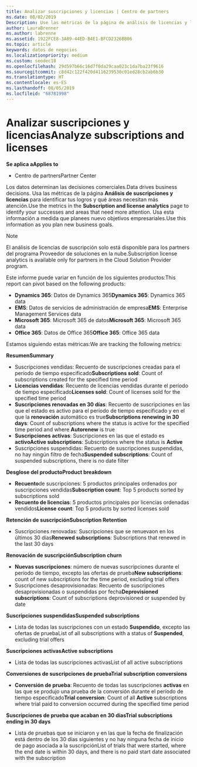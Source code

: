 ```yaml
---
title: Analizar suscripciones y licencias | Centro de partners
ms.date: 08/02/2019
Description: Use las métricas de la página de análisis de licencias y licencias para identificar sus éxitos y áreas que requieren más atención.
author: LauraBrenner
ms.author: labrenne
ms.assetid: 1922FCE8-3A89-44ED-B4E1-BFCD2326BB06
ms.topic: article
keywords: datos de negocios
ms.localizationpriority: medium
ms.custom: seodec18
ms.openlocfilehash: 29d597b66c16d7f0da29caa023c1da7ba23f9616
ms.sourcegitcommit: c8d42c122f420d4116239530c01ed28cb2ab6b30
ms.translationtype: HT
ms.contentlocale: es-ES
ms.lasthandoff: 08/05/2019
ms.locfileid: "68781998"
---
```

# <a name="analyze-subscriptions-and-licenses"></a><span data-ttu-id="c7e65-104">Analizar suscripciones y licencias</span><span class="sxs-lookup"><span data-stu-id="c7e65-104">Analyze subscriptions and licenses</span></span> 

<span data-ttu-id="c7e65-105">**Se aplica a**</span><span class="sxs-lookup"><span data-stu-id="c7e65-105">**Applies to**</span></span>

- <span data-ttu-id="c7e65-106">Centro de partners</span><span class="sxs-lookup"><span data-stu-id="c7e65-106">Partner Center</span></span>

<span data-ttu-id="c7e65-107">Los datos determinan las decisiones comerciales.</span><span class="sxs-lookup"><span data-stu-id="c7e65-107">Data drives business decisions.</span></span> <span data-ttu-id="c7e65-108">Usa las métricas de la página **Análisis de suscripciones y licencias** para identificar tus logros y qué áreas necesitan más atención.</span><span class="sxs-lookup"><span data-stu-id="c7e65-108">Use the metrics in the **Subscription and license analytics** page to identify your successes and areas that need more attention.</span></span> <span data-ttu-id="c7e65-109">Usa esta información a medida que planees nuevo objetivos empresariales.</span><span class="sxs-lookup"><span data-stu-id="c7e65-109">Use this information as you plan new business goals.</span></span>

> [!NOTE]
> <span data-ttu-id="c7e65-110">El análisis de licencias de suscripción solo está disponible para los partners del programa Proveedor de soluciones en la nube.</span><span class="sxs-lookup"><span data-stu-id="c7e65-110">Subscription license analytics is available only for partners in the Cloud Solution Provider program.</span></span>


<span data-ttu-id="c7e65-111">Este informe puede variar en función de los siguientes productos:</span><span class="sxs-lookup"><span data-stu-id="c7e65-111">This report can pivot based on the following products:</span></span>

 - <span data-ttu-id="c7e65-112">**Dynamics 365**: Datos de Dynamics 365</span><span class="sxs-lookup"><span data-stu-id="c7e65-112">**Dynamics 365**: Dynamics 365 data</span></span>  
 - <span data-ttu-id="c7e65-113">**EMS**: Datos de servicios de administración de empresa</span><span class="sxs-lookup"><span data-stu-id="c7e65-113">**EMS**: Enterprise Management Services data</span></span>  
 - <span data-ttu-id="c7e65-114">**Microsoft 365**: Microsoft 365 de datos</span><span class="sxs-lookup"><span data-stu-id="c7e65-114">**Microsoft 365**: Microsoft 365 data</span></span>  
 - <span data-ttu-id="c7e65-115">**Office 365**: Datos de Office 365</span><span class="sxs-lookup"><span data-stu-id="c7e65-115">**Office 365**: Office 365 data</span></span>  


<span data-ttu-id="c7e65-116">Estamos siguiendo estas métricas:</span><span class="sxs-lookup"><span data-stu-id="c7e65-116">We are tracking the following metrics:</span></span>

<span data-ttu-id="c7e65-117">**Resumen**</span><span class="sxs-lookup"><span data-stu-id="c7e65-117">**Summary**</span></span>  
 - <span data-ttu-id="c7e65-118">Suscripciones vendidas: Recuento de suscripciones creadas para el período de tiempo especificado</span><span class="sxs-lookup"><span data-stu-id="c7e65-118">**Subscriptions sold**: Count of subscriptions created for the specified time period</span></span>  
 - <span data-ttu-id="c7e65-119">**Licencias vendidas**: Recuento de licencias vendidas durante el período de tiempo especificado</span><span class="sxs-lookup"><span data-stu-id="c7e65-119">**Licenses sold**: Count of licenses sold for the specified time period</span></span>   
 - <span data-ttu-id="c7e65-120">**Suscripciones renovadas en 30 días**: Recuento de suscripciones en las que el estado es activo para el período de tiempo especificado y en el que la **renovación** automático es true</span><span class="sxs-lookup"><span data-stu-id="c7e65-120">**Subscriptions renewing in 30 days**: Count of subscriptions where the status is active for the specified time period and where **Autorenew** is true</span></span>
 - <span data-ttu-id="c7e65-121">**Suscripciones activas**: Suscripciones en las que el estado es **activo**</span><span class="sxs-lookup"><span data-stu-id="c7e65-121">**Active subscriptions**: Subscriptions where the status is **Active**</span></span>  
 - <span data-ttu-id="c7e65-122">Suscripciones suspendidas: Recuento de suscripciones suspendidas, no hay ningún filtro de fecha</span><span class="sxs-lookup"><span data-stu-id="c7e65-122">**Suspended subscriptions**: Count of suspended subscriptions, there is no date filter</span></span>  

<span data-ttu-id="c7e65-123">**Desglose del producto**</span><span class="sxs-lookup"><span data-stu-id="c7e65-123">**Product breakdown**</span></span>  
 - <span data-ttu-id="c7e65-124">**Recuento**de suscripciones: 5 productos principales ordenados por suscripciones vendidas</span><span class="sxs-lookup"><span data-stu-id="c7e65-124">**Subscription count**: Top 5 products sorted by subscriptions sold</span></span>  
 - <span data-ttu-id="c7e65-125">**Recuento de licencias**: 5 productos principales por licencias ordenadas vendidos</span><span class="sxs-lookup"><span data-stu-id="c7e65-125">**License count**: Top 5 products by sorted licenses sold</span></span>

<span data-ttu-id="c7e65-126">**Retención de suscripción**</span><span class="sxs-lookup"><span data-stu-id="c7e65-126">**Subscription Retention**</span></span>
 - <span data-ttu-id="c7e65-127">Suscripciones renovadas: Suscripciones que se renuevaon en los últimos 30 días</span><span class="sxs-lookup"><span data-stu-id="c7e65-127">**Renewed subscriptions**: Subscriptions that renewed in the last 30 days</span></span>  

<span data-ttu-id="c7e65-128">**Renovación de suscripción**</span><span class="sxs-lookup"><span data-stu-id="c7e65-128">**Subscription churn**</span></span>  
 - <span data-ttu-id="c7e65-129">**Nuevas suscripciones**: número de nuevas suscripciones durante el período de tiempo, excepto las ofertas de prueba</span><span class="sxs-lookup"><span data-stu-id="c7e65-129">**New subscriptions**: count of new subscriptions for the time period, excluding trial offers</span></span>  
 - <span data-ttu-id="c7e65-130">Suscripciones desaprovisionadas: Recuento de suscripciones desaprovisionadas o suspendidas por fecha</span><span class="sxs-lookup"><span data-stu-id="c7e65-130">**Deprovisioned subscriptions**: Count of subscriptions deprovisioned or suspended by date</span></span>  

<span data-ttu-id="c7e65-131">**Suscripciones suspendidas**</span><span class="sxs-lookup"><span data-stu-id="c7e65-131">**Suspended subscriptions**</span></span>  
 - <span data-ttu-id="c7e65-132">Lista de todas las suscripciones con un estado **Suspendido**, excepto las ofertas de prueba</span><span class="sxs-lookup"><span data-stu-id="c7e65-132">List of all subscriptions with a status of **Suspended**, excluding trial offers</span></span>  
  
<span data-ttu-id="c7e65-133">**Suscripciones activas**</span><span class="sxs-lookup"><span data-stu-id="c7e65-133">**Active subscriptions**</span></span>
 - <span data-ttu-id="c7e65-134">Lista de todas las suscripciones activas</span><span class="sxs-lookup"><span data-stu-id="c7e65-134">List of all active subscriptions</span></span>  

<span data-ttu-id="c7e65-135">**Conversiones de suscripciones de prueba**</span><span class="sxs-lookup"><span data-stu-id="c7e65-135">**Trial subscription conversions**</span></span>  
 - <span data-ttu-id="c7e65-136">**Conversión de prueba**: Recuento de todas las suscripciones **activas** en las que se produjo una prueba de la conversión durante el período de tiempo especificado</span><span class="sxs-lookup"><span data-stu-id="c7e65-136">**Trial conversion**: Count of all **Active** subscriptions where trial paid to conversion occurred during the specified time period</span></span>  

<span data-ttu-id="c7e65-137">**Suscripciones de prueba que acaban en 30 días**</span><span class="sxs-lookup"><span data-stu-id="c7e65-137">**Trial subscriptions ending in 30 days**</span></span>  
 - <span data-ttu-id="c7e65-138">Lista de pruebas que se iniciaron y en las que la fecha de finalización está dentro de los 30 días siguientes y no hay ninguna fecha de inicio de pago asociada a la suscripción</span><span class="sxs-lookup"><span data-stu-id="c7e65-138">List of trials that were started, where the end date is within 30 days, and there is no paid start date associated with the subscription</span></span>  

  